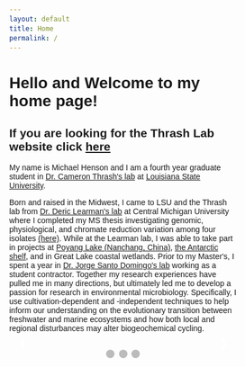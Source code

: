 ```yaml
---
layout: default
title: Home
permalink: /
---
```

<h1>Hello and Welcome to my home page!</h1>

<h2>If you are looking for the Thrash Lab website click <a href="thethrashlab.com">here</a></h2>

<p>My name is Michael Henson and I am a fourth year graduate student in <a href="thethrashlab.com">Dr. Cameron Thrash's lab</a> at <a href="http://www.lsu.edu/science/biosci/">Louisiana State University</a>.

Born and raised in the Midwest, I came to LSU and the Thrash lab from <a href="http://people.cst.cmich.edu/learm1dr/Home_Page.html">Dr. Deric Learman's lab</a> at Central Michigan University where I completed my MS thesis investigating genomic, physiological, and chromate reduction variation among four isolates <a href="https://dx.doi.org/10.7717/peerj.1395">(here)</a>. While at the Learman lab, I was able to take part in projects at <a href="https://link.springer.com/article/10.1007/s13213-015-1189-8">Poyang Lake (Nanchang, China)</a>, <a href="https://dx.doi.org/10.3389/fmicb.2016.00284">the Antarctic shelf</a>, and in Great Lake coastal wetlands. Prior to my Master's, I spent a year in <a href="https://www.researchgate.net/profile/Jorge_Domingo">Dr. Jorge Santo Domingo's lab</a> working as a student contractor. Together my research experiences have pulled me in many directions, but ultimately led me to develop a passion for research in environmental microbiology. Specifically, I use cultivation-dependent and -independent techniques to help inform our understanding on the evolutionary transition between freshwater and marine ecosystems and how both local and regional disturbances may alter biogeochemical cycling.

<style>
* {box-sizing: border-box}
body {font-family: Verdana, sans-serif; margin:0}
.mySlides {display: none}
img {vertical-align: middle;}

/* Slideshow container */
.slideshow-container {
  max-width: 1000px;
  position: relative;
  margin: auto;
}

/* Next & previous buttons */
.prev, .next {
  cursor: pointer;
  position: absolute;
  top: 50%;
  width: auto;
  padding: 16px;
  margin-top: -22px;
  color: white;
  font-weight: bold;
  font-size: 18px;
  transition: 0.6s ease;
  border-radius: 0 3px 3px 0;
}

/* Position the "next button" to the right */
.next {
  right: 0;
  border-radius: 3px 0 0 3px;
}

/* On hover, add a black background color with a little bit see-through */
.prev:hover, .next:hover {
  background-color: rgba(0,0,0,0.8);
}

/* Caption text */
.text {
  color: #f2f2f2;
  font-size: 15px;
  padding: 8px 12px;
  position: absolute;
  bottom: 8px;
  width: 100%;
  text-align: center;
}

/* Number text (1/3 etc) */
.numbertext {
  color: #f2f2f2;
  font-size: 12px;
  padding: 8px 12px;
  position: absolute;
  top: 0;
}

/* The dots/bullets/indicators */
.dot {
  cursor: pointer;
  height: 15px;
  width: 15px;
  margin: 0 2px;
  background-color: #bbb;
  border-radius: 50%;
  display: inline-block;
  transition: background-color 0.6s ease;
}

.active, .dot:hover {
  background-color: #717171;
}

/* Fading animation */
.fade {
  -webkit-animation-name: fade;
  -webkit-animation-duration: 1.5s;
  animation-name: fade;
  animation-duration: 1.5s;
}

@-webkit-keyframes fade {
  from {opacity: .4}
  to {opacity: 1}
}

@keyframes fade {
  from {opacity: .4}
  to {opacity: 1}
}

/* On smaller screens, decrease text size */
@media only screen and (max-width: 300px) {
  .prev, .next,.text {font-size: 11px}
}
</style>
<body>

<div class="slideshow-container">

<div class="mySlides fade">
  <div class="numbertext">1 / 26</div>
  <img src="/images/2014-12-18 14.02.35.jpg" style="width:60%">
  <div class="text">The gear is ready!</div>
</div>

<div class="mySlides fade">
  <div class="numbertext">2 / 26</div>
  <img src="/images/2014-12-18 16.43.55.jpg" style="width:60%">
  <div class="text">A dolphin jumps ahead of us as we make passes across the channel with the ADCP </div>
</div>

<div class="mySlides fade">
  <div class="numbertext">3 / 26</div>
  <img src="/images/2015-03-20 08.55.32.jpg" style="width:60%">
  <div class="text">An old shrimping boat wrecked near the outlet at our sampling site Freshwater City</div>
</div>

<div class="mySlides fade">
  <div class="numbertext">4 / 26</div>
  <img src="/images/2015-06-10 11.01.18.jpg" style="width:60%">
  <div class="text">Practicing getting into our "gumby" suits while on the RV Kilo Moana headed to Station Aloha</div>
</div>

<div class="mySlides fade">
  <div class="numbertext">5 / 26</div>
  <img src="/images/2015-06-12 11.49.42.jpg" style="width:60%">
  <div class="text">Lab work aboard the RV Kilo Moana at Station Aloha</div>
</div>

<div class="mySlides fade">
  <div class="numbertext">6 / 26</div>
  <img src="/images/2015-07-30 08.14.50.jpg" style="width:60%">
  <div class="text">Dispensing media into our cultivation plates for an experiment aboard the RV Pelican in the Gulf of Mexico </div>
</div>

<div class="mySlides fade">
  <div class="numbertext">7 / 26</div>
  <img src="/images/2015-07-31 19.46.44.jpg" style="width:60%">
  <div class="text">A sunset on the Gulf of Mexico</div>
</div>

<div class="mySlides fade">
  <div class="numbertext">8 / 26</div>
  <img src="/images/2015-08-19 19.27.56.jpg" style="width:60%">
  <div class="text">The RV Pelican docked at LUMCON</div>
</div>

<div class="mySlides fade">
  <div class="numbertext">9 / 26</div>
  <img src="/images/2015-08-20 15.08.20.jpg" style="width:60%">
  <div class="text">An action shot as we tie to an old platform in the Gulf of Mexico</div>
</div>

<div class="mySlides fade">
  <div class="numbertext">10 / 26</div>
  <img src="/images/2015-08-22 17.25.11.jpg" style="width:60%">
  <div class="text">Deploying the CTD!</div>
</div>

<div class="mySlides fade">
  <div class="numbertext">11 / 26</div>
  <img src="/images/2015-08-22 19.11.09.jpg" style="width:60%">
  <div class="text">The sun setting on the box corer on the RV Pelican</div>
</div>

<div class="mySlides fade">
  <div class="numbertext">12 / 26</div>
  <img src="/images/2016-05-13 10.02.28.jpg" style="width:60%">
  <div class="text">Filtering water for community sequencing</div>
</div>

<div class="mySlides fade">
  <div class="numbertext">13 / 26</div>
  <img src="/images/2016-07-26 09.49.38.jpg style="width:60%">
  <div class="text">A wavy, rainy day on the RV Pelican</div>
</div>

<div class="mySlides fade">
  <div class="numbertext">14 / 26</div>
  <img src="/images/2016-07-28 10.34.09.jpg" style="width:60%">
  <div class="text">Back in the hood for more cultivation work!</div>
</div>

<div class="mySlides fade">
  <div class="numbertext">15 / 26</div>
  <img src="/images/2016-09-02 12.38.24.jpg" style="width:60%">
  <div class="text">Collecting water from the Mississippi River near Bemidji, MN for community sequencing </div>
</div>

<div class="mySlides fade">
  <div class="numbertext">16 / 26</div>
  <img src="/images/2016-09-02 16.50.50.jpg" style="width:60%">
  <div class="text">The Mississippi River is much smaller in upper Minnesota than it is in Baton Rouge</div>
</div>

<div class="mySlides fade">
  <div class="numbertext">17 / 26</div>
  <img src="/images/2016-09-03 14.11.34.jpg" style="width:60%">
  <div class="text">More water filtration for the Mississippi River for community sequencing in St. Cloud, MN</div>
</div>

<div class="mySlides fade">
  <div class="numbertext">18 / 26</div>
  <img src="/images/2016-09-05 11.02.09.jpg" style="width:60%">
  <div class="text">Getting a little dose of what it was like for the rowers that rowed the entire Mississippi River!</div>
</div>

<div class="mySlides fade">
  <div class="numbertext">19 / 26</div>
  <img src="/images/2016-09-05 11.24.08.jpg" style="width:60%">
  <div class="text">I think I was doing it right?</div>
</div>

<div class="mySlides fade">
  <div class="numbertext">20 / 26</div>
  <img src="/images/2016-09-05 11.35.55.jpg" style="width:60%">
  <div class="text">Teaching the rowers/citizen scientists how to collect our water and nutrient samples</div>
</div>

<div class="mySlides fade">
  <div class="numbertext">21 / 26</div>
  <img src="/images/2017-01-27 09.25.52.jpg" style="width:60%">
  <div class="text">The gear was all ready on that beautiful day on the Mississippi Bird foot</div>
</div>

<div class="mySlides fade">
  <div class="numbertext">22 / 26</div>
  <img src="/images/2017-05-04 07.09.14 HDR.jpg" style="width:60%">
  <div class="text">The Guava aboard the RV Oceanus in the ENTP!</div>
</div>

<div class="mySlides fade">
  <div class="numbertext">23 / 26</div>
  <img src="/images/2017-05-04 07.22.22.jpg" style="width:60%">
  <div class="text">The RV Oceanus docked at port in Mazatlán, Mexico</div>
</div>

<div class="mySlides fade">
  <div class="numbertext">24 / 26</div>
  <img src="/images/2017-05-06 10.25.18.jpg" style="width:60%">
  <div class="text">Helping retrieve the CTD full of OMZ water</div>
</div>

<div class="mySlides fade">
  <div class="numbertext">25 / 26</div>
  <img src="/images/2017-05-06 13.38.43 HDR.jpg" style="width:60%">
  <div class="text">Great action shot of the science crew retrieving a CTD on the RV Oceanus!</div>
</div>

<div class="mySlides fade">
  <div class="numbertext">26 / 26</div>
  <img src="/images/2017-05-10 08.17.57.jpg" style="width:60%">
  <div class="text">Me at the command center helping deploy the CTD</div>
</div>

<a class="prev" onclick="plusSlides(-1)">&#10094;</a>
<a class="next" onclick="plusSlides(1)">&#10095;</a>

</div>
<br>

<div style="text-align:center">
  <span class="dot" onclick="currentSlide(1)"></span>
  <span class="dot" onclick="currentSlide(2)"></span>
  <span class="dot" onclick="currentSlide(3)"></span>
</div>

<script>
var slideIndex = 1;
showSlides(slideIndex);

function plusSlides(n) {
  showSlides(slideIndex += n);
}

function currentSlide(n) {
  showSlides(slideIndex = n);
}

function showSlides(n) {
  var i;
  var slides = document.getElementsByClassName("mySlides");
  var dots = document.getElementsByClassName("dot");
  if (n > slides.length) {slideIndex = 1}    
  if (n < 1) {slideIndex = slides.length}
  for (i = 0; i < slides.length; i++) {
      slides[i].style.display = "none";  
  }
  for (i = 0; i < dots.length; i++) {
      dots[i].className = dots[i].className.replace(" active", "");
  }
  slides[slideIndex-1].style.display = "block";  
  dots[slideIndex-1].className += " active";
}
</script>
